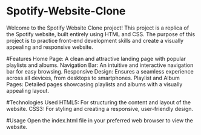 # Spotify-Website-Clone
Welcome to the Spotify Website Clone project! This project is a replica of the Spotify website, built entirely using HTML and CSS. The purpose of this project is to practice front-end development skills and create a visually appealing and responsive website.

#Features
Home Page: A clean and attractive landing page with popular playlists and albums.
Navigation Bar: An intuitive and interactive navigation bar for easy browsing.
Responsive Design: Ensures a seamless experience across all devices, from desktops to smartphones.
Playlist and Album Pages: Detailed pages showcasing playlists and albums with a visually appealing layout.

#Technologies Used
HTML5: For structuring the content and layout of the website.
CSS3: For styling and creating a responsive, user-friendly design.

#Usage
Open the index.html file in your preferred web browser to view the website.
